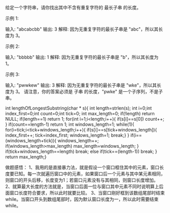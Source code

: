 给定一个字符串，请你找出其中不含有重复字符的 最长子串 的长度。

示例 1:

输入: "abcabcbb"
输出: 3 
解释: 因为无重复字符的最长子串是 "abc"，所以其长度为 3。

示例 2:

输入: "bbbbb"
输出: 1
解释: 因为无重复字符的最长子串是 "b"，所以其长度为 1。

示例 3:

输入: "pwwkew"
输出: 3
解释: 因为无重复字符的最长子串是 "wke"，所以其长度为 3。
     请注意，你的答案必须是 子串 的长度，"pwke" 是一个子序列，不是子串。


int lengthOfLongestSubstring(char * s){
    int length=strlen(s);
    int i=0;int index_first=0;int count=0;int tick=0;
    int max_length=0;
    if(!length)
    return NULL;
    if(length==1)
    return 1;
    for(int i=1;i<length;i++){
        if(s[i]==s[0])
        count++;
    }
    if(count==length-1)
    return 1;
    int windows_length=1;
    while(1){
    for(i=tick;i<tick+windows_length;i++){
        if(s[i]==s[tick+windows_length]){
        index_first++;
        tick=index_first;
        windows_length=1;
        break;}
    }
    if(i==(windows_length+tick)){
        windows_length++;
        if(windows_length>max_length)
        max_length=windows_length;
    }
    if(tick+windows_length==length)
    break;
    else if(tick==(length-1))
    break; 
    }
    return max_length;}

做题感悟：
1、我用的是直接暴力法，就是假设一个窗口框住其中的元素，窗口长度要已知。每一次就遍历窗口中的元素，如果窗口后一个元素与其中某元素相同，则窗口的开头后移，长度变为1；若窗口元素没有与其相同，则窗口长度增加。
2、就算最大长度的方法就是，当窗口后面一位与窗口其中元素不同时说明算上后面窗口长度符合要求，所以此时就要比较。
3、当窗口刚好框到该数组尾部时结束while。当窗口开头到数组尾部时，因为默认窗口长度为一，所以此时需要结束while。
